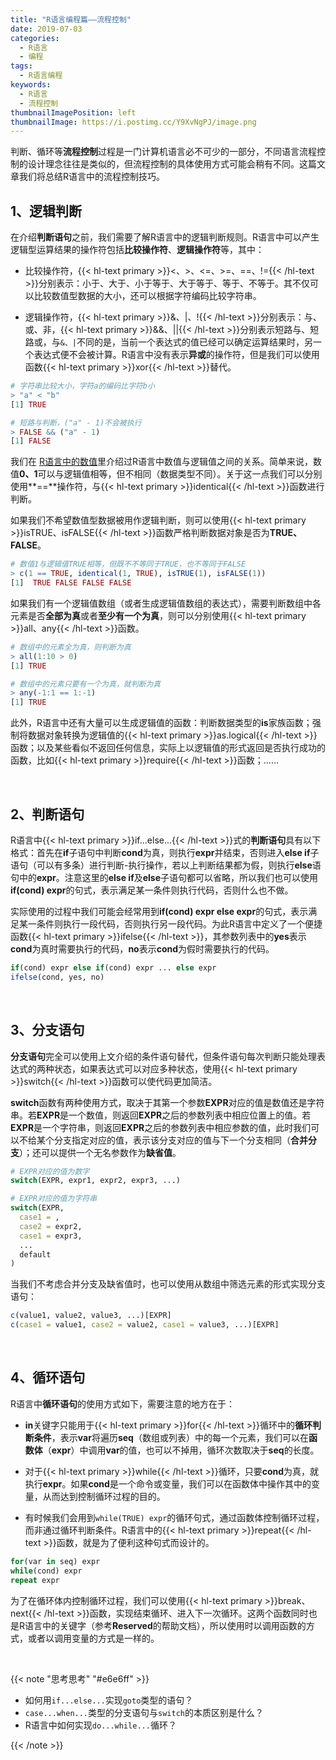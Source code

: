 ```yaml
---
title: "R语言编程篇——流程控制"
date: 2019-07-03
categories:
  - R语言
  - 编程
tags:
  - R语言编程
keywords:
  - R语言
  - 流程控制
thumbnailImagePosition: left
thumbnailImage: https://i.postimg.cc/Y9XvNgPJ/image.png
---
```


判断、循环等**流程控制**过程是一门计算机语言必不可少的一部分，不同语言流程控制的设计理念往往是类似的，但流程控制的具体使用方式可能会稍有不同。这篇文章我们将总结R语言中的流程控制技巧。

<!--more-->

<!-- toc -->

## 1、逻辑判断

在介绍**判断语句**之前，我们需要了解R语言中的逻辑判断规则。R语言中可以产生逻辑型运算结果的操作符包括**比较操作符**、**逻辑操作符**等，其中：

- 比较操作符，{{< hl-text primary >}}<、>、<=、>=、==、!={{< /hl-text >}}分别表示：小于、大于、小于等于、大于等于、等于、不等于。其不仅可以比较数值型数据的大小，还可以根据字符编码比较字符串。

- 逻辑操作符，{{< hl-text primary >}}&、|、!{{< /hl-text >}}分别表示：与、或、非，{{< hl-text primary >}}&&、||{{< /hl-text >}}分别表示短路与、短路或，与`&、|`不同的是，当前一个表达式的值已经可以确定运算结果时，另一个表达式便不会被计算。R语言中没有表示**异或**的操作符，但是我们可以使用函数{{< hl-text primary >}}xor{{< /hl-text >}}替代。

```R
# 字符串比较大小，字符a的编码比字符b小
> "a" < "b"
[1] TRUE

# 短路与判断，("a" - 1)不会被执行
> FALSE && ("a" - 1)
[1] FALSE
```


我们在 [R语言中的数值](../../05/r语言中的数值)里介绍过R语言中数值与逻辑值之间的关系。简单来说，数值**0、1**可以与逻辑值相等，但不相同（数据类型不同）。关于这一点我们可以分别使用**==**操作符，与{{< hl-text primary >}}identical{{< /hl-text >}}函数进行判断。

如果我们不希望数值型数据被用作逻辑判断，则可以使用{{< hl-text primary >}}isTRUE、isFALSE{{< /hl-text >}}函数严格判断数据对象是否为**TRUE、FALSE**。

```R
# 数值1与逻辑值TRUE相等，但既不不等同于TRUE，也不等同于FALSE
> c(1 == TRUE, identical(1, TRUE), isTRUE(1), isFALSE(1))
[1]  TRUE FALSE FALSE FALSE
```

如果我们有一个逻辑值数组（或者生成逻辑值数组的表达式），需要判断数组中各元素是否**全部为真**或者**至少有一个为真**，则可以分别使用{{< hl-text primary >}}all、any{{< /hl-text >}}函数。

```R
# 数组中的元素全为真，则判断为真
> all(1:10 > 0)
[1] TRUE

# 数组中的元素只要有一个为真，就判断为真
> any(-1:1 == 1:-1)
[1] TRUE
```

此外，R语言中还有大量可以生成逻辑值的函数：判断数据类型的**is**家族函数；强制将数据对象转换为逻辑值的{{< hl-text primary >}}as.logical{{< /hl-text >}}函数；以及某些看似不返回任何信息，实际上以逻辑值的形式返回是否执行成功的函数，比如{{< hl-text primary >}}require{{< /hl-text >}}函数；……

<br>

## 2、判断语句

R语言中{{< hl-text primary >}}if...else...{{< /hl-text >}}式的**判断语句**具有以下格式：首先在**if**子语句中判断**cond**为真，则执行**expr**并结束，否则进入**else if**子语句（可以有多条）进行判断-执行操作，若以上判断结果都为假，则执行**else**语句中的**expr**。注意这里的**else if**及**else**子语句都可以省略，所以我们也可以使用**if(cond) expr**的句式，表示满足某一条件则执行代码，否则什么也不做。

实际使用的过程中我们可能会经常用到**if(cond) expr else expr**的句式，表示满足某一条件则执行一段代码，否则执行另一段代码。为此R语言中定义了一个便捷函数{{< hl-text primary >}}ifelse{{< /hl-text >}}，其参数列表中的**yes**表示**cond**为真时需要执行的代码，**no**表示**cond**为假时需要执行的代码。

```R
if(cond) expr else if(cond) expr ... else expr
ifelse(cond, yes, no)
```

<br>

## 3、分支语句

**分支语句**完全可以使用上文介绍的条件语句替代，但条件语句每次判断只能处理表达式的两种状态，如果表达式可以对应多种状态，使用{{< hl-text primary >}}switch{{< /hl-text >}}函数可以使代码更加简洁。

**switch**函数有两种使用方式，取决于其第一个参数**EXPR**对应的值是数值还是字符串。若**EXPR**是一个数值，则返回**EXPR**之后的参数列表中相应位置上的值。若**EXPR**是一个字符串，则返回**EXPR**之后的参数列表中相应参数的值，此时我们可以不给某个分支指定对应的值，表示该分支对应的值与下一个分支相同（**合并分支**）；还可以提供一个无名参数作为**缺省值**。

```R
# EXPR对应的值为数字
switch(EXPR, expr1, expr2, expr3, ...)

# EXPR对应的值为字符串
switch(EXPR, 
  case1 = ,
  case2 = expr2,
  case1 = expr3,
  ...
  default
)
```

当我们不考虑合并分支及缺省值时，也可以使用从数组中筛选元素的形式实现分支语句：

```R
c(value1, value2, value3, ...)[EXPR]
c(case1 = value1, case2 = value2, case1 = value3, ...)[EXPR]
```

<br>

## 4、循环语句

R语言中**循环语句**的使用方式如下，需要注意的地方在于：

- **in**关键字只能用于{{< hl-text primary >}}for{{< /hl-text >}}循环中的**循环判断条件**，表示**var**将遍历**seq**（数组或列表）中的每一个元素，我们可以在**函数体**（**expr**）中调用**var**的值，也可以不掉用，循环次数取决于**seq**的长度。

- 对于{{< hl-text primary >}}while{{< /hl-text >}}循环，只要**cond**为真，就执行**expr**。如果**cond**是一个命令或变量，我们可以在函数体中操作其中的变量，从而达到控制循环过程的目的。

- 有时候我们会用到`while(TRUE) expr`的循环句式，通过函数体控制循环过程，而非通过循环判断条件。R语言中的{{< hl-text primary >}}repeat{{< /hl-text >}}函数，就是为了便利这种句式而设计的。

```R
for(var in seq) expr
while(cond) expr
repeat expr
```

为了在循环体内控制循环过程，我们可以使用{{< hl-text primary >}}break、next{{< /hl-text >}}函数，实现结束循环、进入下一次循环。这两个函数同时也是R语言中的关键字（参考**Reserved**的帮助文档），所以使用时以调用函数的方式，或者以调用变量的方式是一样的。

<br>

{{< note "思考思考" "#e6e6ff" >}}
- 如何用`if...else...`实现`goto`类型的语句？
- `case...when...`类型的分支语句与`switch`的本质区别是什么？
- R语言中如何实现`do...while...`循环？

{{< /note >}}

<br>
